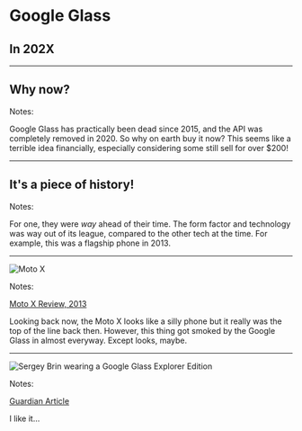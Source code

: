 # Google Glass
## In 202X

---

## Why now?

Notes: 

Google Glass has practically been dead since 2015, and the API was completely removed in 2020. So why on earth buy it now? This seems like a terrible idea financially, especially considering some still sell for over $200!

---

## It's a piece of history!

Notes:

For one, they were *way* ahead of their time. The form factor and technology was way out of its league, compared to the other tech at the time. For example, this was a flagship phone in 2013.

---


![Moto X](http://assets.sbnation.com/assets/3009477/DSC_6670-hero.jpg)

Notes:

[Moto X Review, 2013](https://www.theverge.com/2013/8/5/4588922/moto-x-review)

Looking back now, the Moto X looks like a silly phone but it really was the top of the line back then. However, this thing got smoked by the Google Glass in almost everyway. Except looks, maybe.

---

![Sergey Brin wearing a Google Glass Explorer Edition](https://i.guim.co.uk/img/static/sys-images/Guardian/About/General/2013/3/6/1362575657501/Googles-Sergey-Brin-weari-010.jpg?width=465&quality=85&dpr=1&s=none)

Notes:

[Guardian Article](https://www.theguardian.com/technology/2013/mar/06/google-glass-threat-to-our-privacy)

I like it...